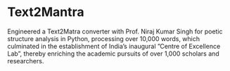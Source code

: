 # Text2Mantra
Engineered a Text2Matra converter with Prof. Niraj Kumar Singh for poetic structure analysis in Python, processing over 10,000 words, which culminated in the establishment of India’s inaugural ”Centre of Excellence Lab”, thereby enriching the academic pursuits of over 1,000 scholars and researchers.
